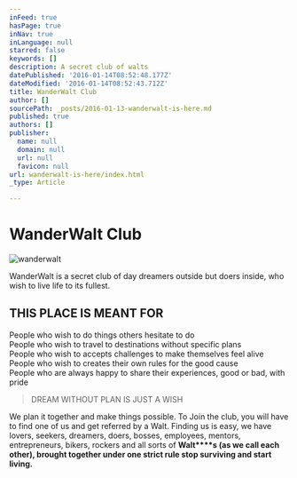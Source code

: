 ```yaml
---
inFeed: true
hasPage: true
inNav: true
inLanguage: null
starred: false
keywords: []
description: A secret club of walts
datePublished: '2016-01-14T08:52:48.177Z'
dateModified: '2016-01-14T08:52:43.712Z'
title: WanderWalt Club
author: []
sourcePath: _posts/2016-01-13-wanderwalt-is-here.md
published: true
authors: []
publisher:
  name: null
  domain: null
  url: null
  favicon: null
url: wanderwalt-is-here/index.html
_type: Article

---
```

# WanderWalt Club
![wanderwalt](https://the-grid-user-content.s3-us-west-2.amazonaws.com/a2055b7c-34d1-44a8-8cfb-6c923eb91927.jpg)

WanderWalt is a secret club of day dreamers outside but doers inside, who wish to live life to its fullest.

## THIS PLACE IS MEANT FOR 

People who wish to do things others hesitate to do  
People who wish to travel to destinations without specific plans  
People who wish to accepts challenges to make themselves feel alive  
People who wish to creates their own rules for the good cause  
People who are always happy to share their experiences, good or bad, with pride

> DREAM WITHOUT PLAN IS JUST A WISH 

We plan it together and make things possible. To Join the club, you will have to find one of us and get referred  by a Walt. Finding us is easy, we have lovers, seekers, dreamers, doers, bosses, employees, mentors, entrepreneurs, bikers, rockers and all sorts of **Walt****s **(as we call each other), brought together under one strict rule **stop surviving and start living****.**